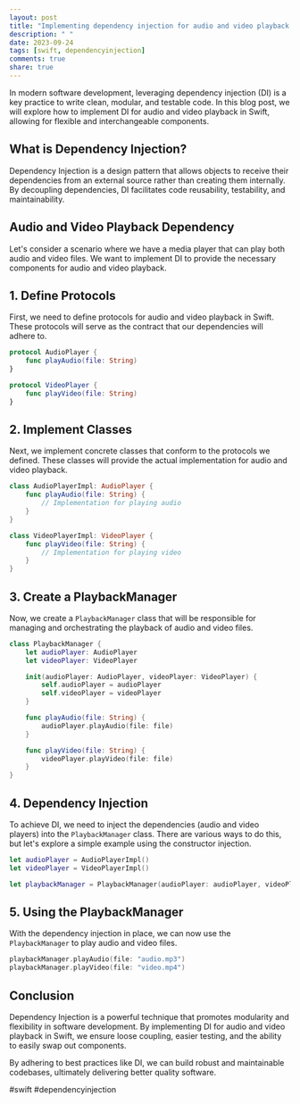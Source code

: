 ```yaml
---
layout: post
title: "Implementing dependency injection for audio and video playback in Swift"
description: " "
date: 2023-09-24
tags: [swift, dependencyinjection]
comments: true
share: true
---
```


In modern software development, leveraging dependency injection (DI) is a key practice to write clean, modular, and testable code. In this blog post, we will explore how to implement DI for audio and video playback in Swift, allowing for flexible and interchangeable components.

## What is Dependency Injection?

Dependency Injection is a design pattern that allows objects to receive their dependencies from an external source rather than creating them internally. By decoupling dependencies, DI facilitates code reusability, testability, and maintainability.

## Audio and Video Playback Dependency

Let's consider a scenario where we have a media player that can play both audio and video files. We want to implement DI to provide the necessary components for audio and video playback.

## 1. Define Protocols

First, we need to define protocols for audio and video playback in Swift. These protocols will serve as the contract that our dependencies will adhere to.

```swift
protocol AudioPlayer {
    func playAudio(file: String)
}

protocol VideoPlayer {
    func playVideo(file: String)
}
```

## 2. Implement Classes

Next, we implement concrete classes that conform to the protocols we defined. These classes will provide the actual implementation for audio and video playback.

```swift
class AudioPlayerImpl: AudioPlayer {
    func playAudio(file: String) {
        // Implementation for playing audio
    }
}

class VideoPlayerImpl: VideoPlayer {
    func playVideo(file: String) {
        // Implementation for playing video
    }
}
```

## 3. Create a PlaybackManager

Now, we create a `PlaybackManager` class that will be responsible for managing and orchestrating the playback of audio and video files.

```swift
class PlaybackManager {
    let audioPlayer: AudioPlayer
    let videoPlayer: VideoPlayer

    init(audioPlayer: AudioPlayer, videoPlayer: VideoPlayer) {
        self.audioPlayer = audioPlayer
        self.videoPlayer = videoPlayer
    }

    func playAudio(file: String) {
        audioPlayer.playAudio(file: file)
    }

    func playVideo(file: String) {
        videoPlayer.playVideo(file: file)
    }
}
```

## 4. Dependency Injection

To achieve DI, we need to inject the dependencies (audio and video players) into the `PlaybackManager` class. There are various ways to do this, but let's explore a simple example using the constructor injection.

```swift
let audioPlayer = AudioPlayerImpl()
let videoPlayer = VideoPlayerImpl()

let playbackManager = PlaybackManager(audioPlayer: audioPlayer, videoPlayer: videoPlayer)
```

## 5. Using the PlaybackManager

With the dependency injection in place, we can now use the `PlaybackManager` to play audio and video files.

```swift
playbackManager.playAudio(file: "audio.mp3")
playbackManager.playVideo(file: "video.mp4")
```

## Conclusion

Dependency Injection is a powerful technique that promotes modularity and flexibility in software development. By implementing DI for audio and video playback in Swift, we ensure loose coupling, easier testing, and the ability to easily swap out components.

By adhering to best practices like DI, we can build robust and maintainable codebases, ultimately delivering better quality software.

#swift #dependencyinjection